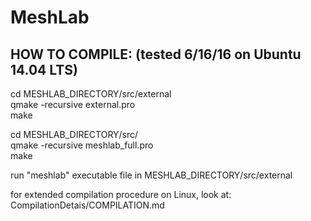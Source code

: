 MeshLab
=======

HOW TO COMPILE: (tested 6/16/16 on Ubuntu 14.04 LTS)
----------------------------------------------------
  
cd MESHLAB_DIRECTORY/src/external  
qmake -recursive external.pro  
make  
  
cd MESHLAB_DIRECTORY/src/  
qmake -recursive meshlab_full.pro  
make  
  
run "meshlab" executable file in MESHLAB_DIRECTORY/src/external  
  
for extended compilation procedure on Linux, look at: CompilationDetais/COMPILATION.md  
